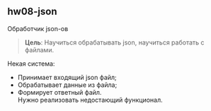 ## hw08-json

Обработчик json-ов

>**Цель**: Научиться обрабатывать json, научиться работать с файлами.

Некая система:
- Принимает входящий json файл;
- Обрабатывает данные из файла;
- Формирует ответный файл.  
Нужно реализовать недостающий функционал.
